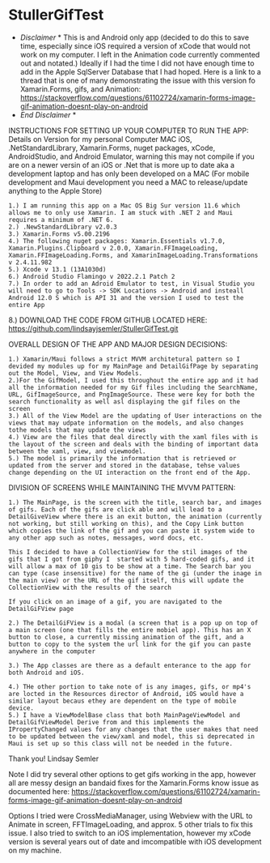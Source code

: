 # StullerGifTest

* *Disclaimer* *
This is and Android only app (decided to do this to save time, especially since iOS required a version of xCode that would not work on my computer. I left in the Animation code currently commented out and notated.) Ideally if I had the time I did not have enough time to add in the Apple SqlServer Database that I had hoped. Here is a link to a thread that is one of many demonstrating the issue with this version fo Xamarin.Forms, gifs, and Animation: https://stackoverflow.com/questions/61102724/xamarin-forms-image-gif-animation-doesnt-play-on-android
* *End Disclaimer* *

INSTRUCTIONS FOR SETTING UP YOUR COMPUTER TO RUN THE APP:
Details on Version for my personal Computer MAC iOS, .NetStandardLibrary, Xamarin.Forms, nuget packages, xCode, AndroidStudio, and Android Emulator, warning this may not compile if you are on a newer versin of an iOS or .Net that is more up to date aka a development laptop and has only been developed on a MAC (For mobile development and Maui development you need a MAC to release/update anything to the Apple Store)
    
    1.) I am running this app on a Mac OS Big Sur version 11.6 which allows me to only use Xamarin. I am stuck with .NET 2 and Maui requires a minimum of .NET 6.
    2.) .NewStandardLibrary v2.0.3
    3.) Xamarin.Forms v5.00.2196
    4.) The following nuget packages: Xamarin.Essentials v1.7.0, Xamarin.Plugins.Clipboard v 2.0.0, Xamarin.FFImageLoading, Xamarin.FFImageLoading.Forms, and XamarinImageLoading.Transformations v 2.4.11.982
    5.) Xcode v 13.1 (13A1030d)
    6.) Android Studio Flamingo v 2022.2.1 Patch 2
    7.) In order to add an Adroid Emulator to test, in Visual Studio you will need to go to Tools -> SDK Locations -> Android and insteall Android 12.0 S which is API 31 and the version I used to test the entire App
  8.) DOWNLOAD THE CODE FROM GITHUB LOCATED HERE: https://github.com/lindsayjsemler/StullerGifTest.git


OVERALL DESIGN OF THE APP AND MAJOR DESIGN DECISIONS:

    1.) Xamarin/Maui follows a strict MVVM architetural pattern so I devided my modules up for my MainPage and DetailGifPage by separating out the Model, View, and View Models.
    2.)For the GifModel, I used this throughout the entire app and it had all the information needed for my Gif files including the SearchName, URL, GifImageSource, and PngImageSource. These were key for both the search functionality as well asl displaying the gif files on the screen
    3.) All of the View Model are the updating of User interactions on the views that may udpate information on the models, and also changes tothe models that may update the views
    4.) View are the files that deal directly with the xaml files with is the layout of the screen and deals with the binding of important data between the xaml, view, and viewmodel.
    5.) The model is primarily the information that is retrieved or updated from the server and stored in the database, tehse values change depending on the UI interaction on the front end of the App.

DIVISION OF SCREENS WHILE MAINTAINING THE MVVM PATTERN:

    1.) The MainPage, is the screen with the title, search bar, and images of gifs. Each of the gifs are click able and will lead to a DetailGiveView where there is an exit button, the animation (currently not working, but still working on this), and the Copy Link button which copies the link of the gif and you can paste it system wide to any other app such as notes, messages, word docs, etc. 
    
    This I decided to have a CollectionView for the stil images of the gifs that I got from giphy I  started with 5 hard-coded gifs, and it will allow a max of 10 gis to be show at a time. The Search bar you can type (case insensitive) for the name of the gi (under the inage in the main view) or the URL of the gif itself, this will update the CollectionView with the results of the search
    
    If you click on an image of a gif, you are navigated to the DetailGiFView page
    
    2.) The DetailGiFView is a modal (a screen that is a pop up on top of a main screen (one that fills the entire mobiel app). This has an X button to close, a currently missing animation of the gift, and a button to copy to the system the url link for the gif you can paste anywhere in the computer
    
    3.) The App classes are there as a default enterance to the app for both Android and iOS.
    
    4.) THe other portion to take note of is any images, gifs, or mp4's are locted in the Resources director of Android, iOS would have a similar layout becaus ethey are dependent on the type of mobile device. 
    5.) I have a ViewModelBase class that both MainPageViewModel and DetailGifViewModel Derive from and this implements the IPropertyChanged values for any changes that the user makes that need to be updated between the view/xaml and model, this si deprecated in Maui is set up so this class will not be needed in the future.

Thank you!
Lindsay Semler



Note I did try several other options to get gifs working in the app, however all are messy design an bandaid fixes for the Xamarin.Forms know issue as documented here: https://stackoverflow.com/questions/61102724/xamarin-forms-image-gif-animation-doesnt-play-on-android

Options I tried were CrossMediaManager, using Webview with the URL to Animate in screen, FFTImageLoading, and approx. 5 other trials to fix this issue. I also tried to switch to an iOS implementation, however my xCode version is several years out of date and imcompatible with iOS development on my machine.


